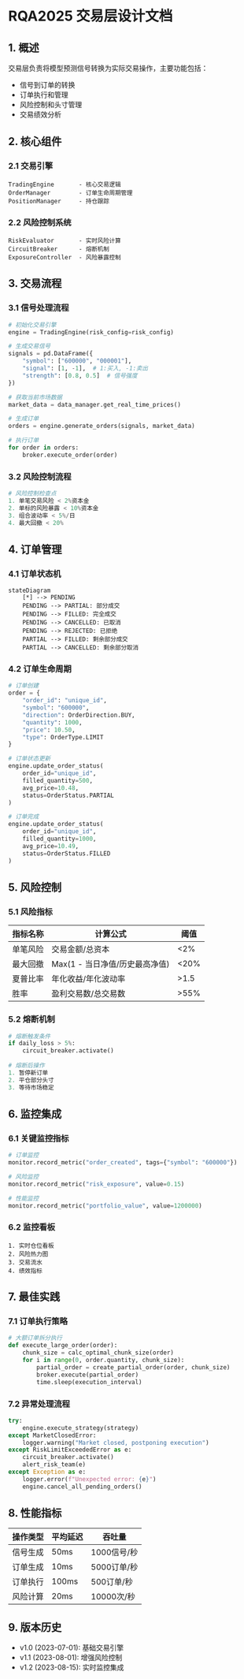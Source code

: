 # RQA2025 交易层设计文档

## 1. 概述

交易层负责将模型预测信号转换为实际交易操作，主要功能包括：
- 信号到订单的转换
- 订单执行和管理
- 风险控制和头寸管理
- 交易绩效分析

## 2. 核心组件

### 2.1 交易引擎
```text
TradingEngine       - 核心交易逻辑
OrderManager        - 订单生命周期管理
PositionManager     - 持仓跟踪
```

### 2.2 风险控制系统
```text
RiskEvaluator       - 实时风险计算
CircuitBreaker      - 熔断机制
ExposureController  - 风险暴露控制
```

## 3. 交易流程

### 3.1 信号处理流程
```python
# 初始化交易引擎
engine = TradingEngine(risk_config=risk_config)

# 生成交易信号
signals = pd.DataFrame({
    "symbol": ["600000", "000001"],
    "signal": [1, -1],  # 1:买入, -1:卖出
    "strength": [0.8, 0.5]  # 信号强度
})

# 获取当前市场数据
market_data = data_manager.get_real_time_prices()

# 生成订单
orders = engine.generate_orders(signals, market_data)

# 执行订单
for order in orders:
    broker.execute_order(order)
```

### 3.2 风险控制流程
```python
# 风险控制检查点
1. 单笔交易风险 < 2%资本金
2. 单标的风险暴露 < 10%资本金
3. 组合波动率 < 5%/日
4. 最大回撤 < 20%
```

## 4. 订单管理

### 4.1 订单状态机
```mermaid
stateDiagram
    [*] --> PENDING
    PENDING --> PARTIAL: 部分成交
    PENDING --> FILLED: 完全成交
    PENDING --> CANCELLED: 已取消
    PENDING --> REJECTED: 已拒绝
    PARTIAL --> FILLED: 剩余部分成交
    PARTIAL --> CANCELLED: 剩余部分取消
```

### 4.2 订单生命周期
```python
# 订单创建
order = {
    "order_id": "unique_id",
    "symbol": "600000",
    "direction": OrderDirection.BUY,
    "quantity": 1000,
    "price": 10.50,
    "type": OrderType.LIMIT
}

# 订单状态更新
engine.update_order_status(
    order_id="unique_id",
    filled_quantity=500,
    avg_price=10.48,
    status=OrderStatus.PARTIAL
)

# 订单完成
engine.update_order_status(
    order_id="unique_id",
    filled_quantity=1000,
    avg_price=10.49,
    status=OrderStatus.FILLED
)
```

## 5. 风险控制

### 5.1 风险指标
| 指标名称 | 计算公式 | 阈值 |
|---------|---------|------|
| 单笔风险 | 交易金额/总资本 | <2% |
| 最大回撤 | Max(1 - 当日净值/历史最高净值) | <20% |
| 夏普比率 | 年化收益/年化波动率 | >1.5 |
| 胜率 | 盈利交易数/总交易数 | >55% |

### 5.2 熔断机制
```python
# 熔断触发条件
if daily_loss > 5%:
    circuit_breaker.activate()
    
# 熔断后操作
1. 暂停新订单
2. 平仓部分头寸
3. 等待市场稳定
```

## 6. 监控集成

### 6.1 关键监控指标
```python
# 订单监控
monitor.record_metric("order_created", tags={"symbol": "600000"})

# 风险监控
monitor.record_metric("risk_exposure", value=0.15)

# 性能监控
monitor.record_metric("portfolio_value", value=1200000)
```

### 6.2 监控看板
```text
1. 实时仓位看板
2. 风险热力图
3. 交易流水
4. 绩效指标
```

## 7. 最佳实践

### 7.1 订单执行策略
```python
# 大额订单拆分执行
def execute_large_order(order):
    chunk_size = calc_optimal_chunk_size(order)
    for i in range(0, order.quantity, chunk_size):
        partial_order = create_partial_order(order, chunk_size)
        broker.execute(partial_order)
        time.sleep(execution_interval)
```

### 7.2 异常处理流程
```python
try:
    engine.execute_strategy(strategy)
except MarketClosedError:
    logger.warning("Market closed, postponing execution")
except RiskLimitExceededError as e:
    circuit_breaker.activate()
    alert_risk_team(e)
except Exception as e:
    logger.error(f"Unexpected error: {e}")
    engine.cancel_all_pending_orders()
```

## 8. 性能指标

| 操作类型 | 平均延迟 | 吞吐量 |
|---------|---------|--------|
| 信号生成 | 50ms | 1000信号/秒 |
| 订单生成 | 10ms | 5000订单/秒 |
| 订单执行 | 100ms | 500订单/秒 |
| 风险计算 | 20ms | 10000次/秒 |

## 9. 版本历史

- v1.0 (2023-07-01): 基础交易引擎
- v1.1 (2023-08-01): 增强风险控制
- v1.2 (2023-08-15): 实时监控集成
